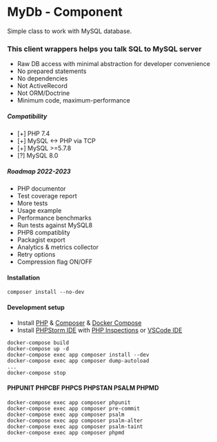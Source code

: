 <!---
This file is part of the sshilko/php-sql-mydb package.

(c) Sergei Shilko <contact@sshilko.com>

MIT License

For the full copyright and license information, please view the LICENSE
file that was distributed with this source code.
-->
MyDb - Component
=================
Simple class to work with MySQL database.

### This client wrappers helps you talk SQL to MySQL server

- Raw DB access with minimal abstraction for developer convenience
- No prepared statements
- No dependencies
- Not ActiveRecord
- Not ORM/Doctrine
- Minimum code, maximum-performance

##### Compatibility

- [+] PHP 7.4
- [+] MySQL <-> PHP via TCP
- [+] MySQL >=5.7.8
- [?] MySQL 8.0

##### Roadmap 2022-2023

- PHP documentor
- Test coverage report
- More tests
- Usage example
- Performance benchmarks
- Run tests against MySQL8
- PHP8 compatiblity
- Packagist export
- Analytics & metrics collector
- Retry options
- Compression flag ON/OFF

#### Installation

```
composer install --no-dev
```

#### Development setup

- Install [PHP](https://www.php.net/) & [Composer](https://getcomposer.org/) & [Docker Compose](https://docs.docker.com/compose/install/)
- Install [PHPStorm IDE](https://www.jetbrains.com/phpstorm/) with [PHP Inspections](https://github.com/kalessil/phpinspectionsea) or [VSCode IDE](https://code.visualstudio.com/)

```
docker-compose build
docker-compose up -d
docker-compose exec app composer install --dev
docker-compose exec app composer dump-autoload
...
docker-compose stop
```

#### PHPUNIT PHPCBF PHPCS PHPSTAN PSALM PHPMD
```
docker-compose exec app composer phpunit
docker-compose exec app composer pre-commit
docker-compose exec app composer psalm
docker-compose exec app composer psalm-alter
docker-compose exec app composer psalm-taint
docker-compose exec app composer phpmd
```
